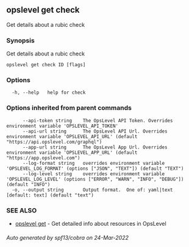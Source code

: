 ## opslevel get check

Get details about a rubic check

### Synopsis

Get details about a rubic check

```
opslevel get check ID [flags]
```

### Options

```
  -h, --help   help for check
```

### Options inherited from parent commands

```
      --api-token string    The OpsLevel API Token. Overrides environment variable 'OPSLEVEL_API_TOKEN'
      --api-url string      The OpsLevel API Url. Overrides environment variable 'OPSLEVEL_API_URL' (default "https://api.opslevel.com/graphql")
      --app-url string      The OpsLevel App Url. Overrides environment variable 'OPSLEVEL_APP_URL' (default "https://app.opslevel.com")
      --log-format string   overrides environment variable 'OPSLEVEL_LOG_FORMAT' (options ["JSON", "TEXT"]) (default "TEXT")
      --log-level string    overrides environment variable 'OPSLEVEL_LOG_LEVEL' (options ["ERROR", "WARN", "INFO", "DEBUG"]) (default "INFO")
  -o, --output string       Output format.  One of: yaml|text [default: text] (default "text")
```

### SEE ALSO

* [opslevel get](opslevel_get.md)	 - Get detailed info about resources in OpsLevel

###### Auto generated by spf13/cobra on 24-Mar-2022
